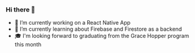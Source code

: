 ### Hi there 👋

- 🔭 I’m currently working on a React Native App
- 🌱 I’m currently learning about Firebase and Firestore as a backend
- :mortar_board: I'm looking forward to graduating from the Grace Hopper program this month
